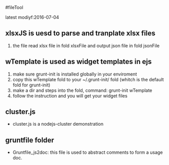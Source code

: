 #fileTool

latest modiyf:2016-07-04

## xlsxJS is uesd to parse and tranplate xlsx files
1. the file read xlsx file in fold xlsxFile and output json file in fold jsonFile


## wTemplate is used as widget templates in ejs
1. make sure grunt-init is installed globally in your enviroment
2. copy this wTemplate fold to your ~/.grunt-init/ fold (whitch is the default fold for grunt-init)
3. make a dir and steps into the fold, command: grunt-init wTemplate
4. follow the instruction and you will get your widget files

## cluster.js
* cluster.js is a nodejs-cluster demonstration

## gruntfile folder 
* Gruntfile_js2doc: this file is used to abstract comments to form a usage doc.

